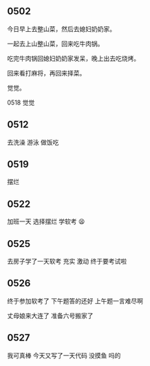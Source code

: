 ## 0502

今日早上去整山菜，然后去媳妇奶奶家。

一起去上山整山菜，回来吃牛肉锅。

吃完牛肉锅回媳妇奶奶家发呆，晚上出去吃烧烤。

回来看打麻将，再回来择菜。

觉觉。

0518
觉觉

## 0512

去洗澡
游泳
做饭吃

## 0519

摆烂

## 0522

加班一天 选择摆烂
学软考 😫

## 0525

去房子学了一天软考
充实
激动 终于要考试啦

## 0526

终于参加软考了
下午题答的还好
上午题一言难尽啊

丈母娘来大连了 准备六号搬家了

## 0527

我可真棒
今天又写了一天代码
没摸鱼
吗的
